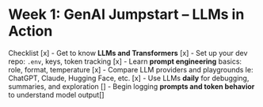 # Week 1: GenAI Jumpstart – LLMs in Action

Checklist
[x] - Get to know **LLMs and Transformers**
[x] - Set up your dev repo: `.env`, keys, token tracking
[x] - Learn **prompt engineering** basics: role, format, temperature
[x] - Compare LLM providers and playgrounds le: ChatGPT, Claude, Hugging Face, etc.
[x] - Use LLMs **daily** for debugging, summaries, and exploration
[] - Begin logging **prompts and token behavior** to understand model output[] 